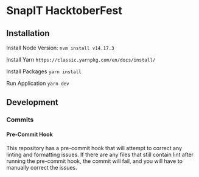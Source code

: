 # SnapIT HacktoberFest

## Installation

Install Node Version:
`nvm install v14.17.3`

Install Yarn
`https://classic.yarnpkg.com/en/docs/install/`

Install Packages
`yarn install`

Run Application
`yarn dev`

## Development

### Commits

#### Pre-Commit Hook

This repository has a pre-commit hook that will attempt to correct any linting and formatting issues.
If there are any files that still contain lint after running the pre-commit hook, the commit will fail, and you will have to manually correct the issues.
